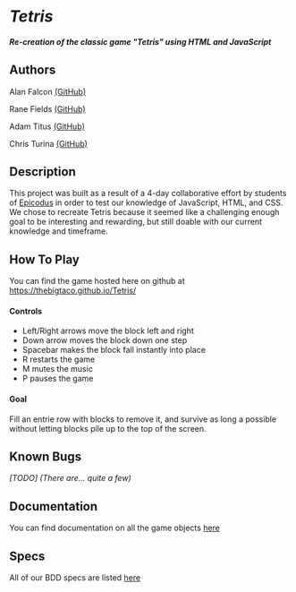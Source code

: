 # _Tetris_

#### _Re-creation of the classic game "Tetris" using HTML and JavaScript_

## Authors

Alan Falcon [(GitHub)](https://github.com/falconswoosh)

Rane Fields [(GitHub)](https://github.com/LydianLights)

Adam Titus [(GitHub)](https://github.com/TheBigTaco)

Chris Turina [(GitHub)](#)

## Description

This project was built as a result of a 4-day collaborative effort by students of [Epicodus](https://www.epicodus.com/) in order to test our knowledge of JavaScript, HTML, and CSS. We chose to recreate Tetris because it seemed like a challenging enough goal to be interesting and rewarding, but still doable with our current knowledge and timeframe.

## How To Play

You can find the game hosted here on github at https://thebigtaco.github.io/Tetris/

#### Controls

* Left/Right arrows move the block left and right
* Down arrow moves the block down one step
* Spacebar makes the block fall instantly into place
* R restarts the game
* M mutes the music
* P pauses the game

#### Goal

Fill an entrie row with blocks to remove it, and survive as long a possible without letting blocks pile up to the top of the screen.

## Known Bugs

_[TODO] (There are... quite a few)_

## Documentation

You can find documentation on all the game objects [here](documentation.md)

## Specs

All of our BDD specs are listed [here](specs.md)
